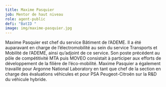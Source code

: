 ```yaml
---
title: Maxime Pasquier
job: Mentor de haut niveau
role: agent-public
defi: "BatID "
image: img/maxime-pasquier.jpg
---
```

Maxime Pasquier est chef du service Bâtiment de l’ADEME. Il a été auparavant en charge de l’électromobilité au sein du service Transports et Mobilité de l’ADEME, ainsi qu’adjoint de ce service. Son poste précédent au pôle de compétitivité MTA puis MOVEO consistait à participer aux efforts de développement de la filière de l’éco-mobilité. Maxime Pasquier a également travaillé pour Argonne National Laboratory en tant que chef de la section en charge des évaluations véhicules et pour PSA Peugeot-Citroën sur la R&D du véhicule hybride.